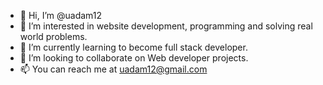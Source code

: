 - 👋 Hi, I’m @uadam12
- 👀 I’m interested in website development, programming and solving real world problems.
- 🌱 I’m currently learning to become full stack developer.
- 💞️ I’m looking to collaborate on Web developer projects.
- 📫 You can reach me at uadam12@gmail.com

<!---
uadam12/uadam12 is a ✨ special ✨ repository because its `README.md` (this file) appears on your GitHub profile.
You can click the Preview link to take a look at your changes.
--->
